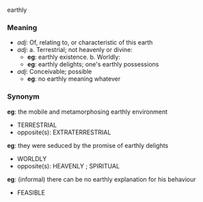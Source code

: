 earthly
### Meaning
+ _adj_: Of, relating to, or characteristic of this earth
+ _adj_: 
   a. Terrestrial; not heavenly or divine:
    + __eg__:  earthly existence.
   b. Worldly:
    + __eg__:  earthly delights; one's earthly possessions
+ _adj_: Conceivable; possible
	+ __eg__: no earthly meaning whatever

### Synonym

__eg__: the mobile and metamorphosing earthly environment

+ TERRESTRIAL
+ opposite(s): EXTRATERRESTRIAL

__eg__: they were seduced by the promise of earthly delights

+ WORLDLY
+ opposite(s): HEAVENLY ; SPIRITUAL

__eg__: (informal) there can be no earthly explanation for his behaviour

+ FEASIBLE


